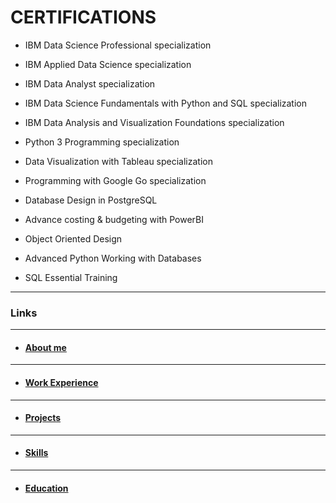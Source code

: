 # CERTIFICATIONS

- IBM Data Science Professional specialization

- IBM Applied Data Science specialization

- IBM Data Analyst specialization

- IBM Data Science Fundamentals with Python and SQL specialization

- IBM Data Analysis and Visualization Foundations specialization

- Python 3 Programming specialization

- Data Visualization with Tableau specialization

- Programming with Google Go specialization

- Database Design in PostgreSQL

- Advance costing & budgeting with PowerBI

- Object Oriented Design

- Advanced Python Working with Databases

- SQL Essential Training

---

### Links

---
- #### [About me](./index.md)
---
- #### [Work Experience](./work_experience.md)
---

- #### [Projects](./projects.md)
---
- #### [Skills](./skills.md)
---
- #### [Education](./education.md)
